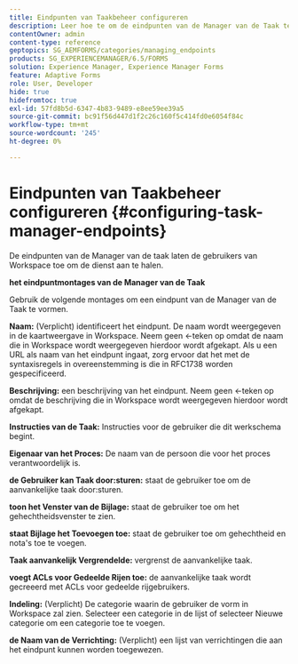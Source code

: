 ```yaml
---
title: Eindpunten van Taakbeheer configureren
description: Leer hoe te om de eindpunten van de Manager van de Taak te vormen om de dienst aan te halen. Verschillende instellingen zijn vereist voor het configureren van eindpunten voor Taakbeheer.
contentOwner: admin
content-type: reference
geptopics: SG_AEMFORMS/categories/managing_endpoints
products: SG_EXPERIENCEMANAGER/6.5/FORMS
solution: Experience Manager, Experience Manager Forms
feature: Adaptive Forms
role: User, Developer
hide: true
hidefromtoc: true
exl-id: 57fd8b5d-6347-4b83-9489-e8ee59ee39a5
source-git-commit: bc91f56d447d1f2c26c160f5c414fd0e6054f84c
workflow-type: tm+mt
source-wordcount: '245'
ht-degree: 0%

---
```


# Eindpunten van Taakbeheer configureren {#configuring-task-manager-endpoints}

De eindpunten van de Manager van de taak laten de gebruikers van Workspace toe om de dienst aan te halen.

**het eindpuntmontages van de Manager van de Taak**

Gebruik de volgende montages om een eindpunt van de Manager van de Taak te vormen.

**Naam:** (Verplicht) identificeert het eindpunt. De naam wordt weergegeven in de kaartweergave in Workspace. Neem geen &lt;-teken op omdat de naam die in Workspace wordt weergegeven hierdoor wordt afgekapt. Als u een URL als naam van het eindpunt ingaat, zorg ervoor dat het met de syntaxisregels in overeenstemming is die in RFC1738 worden gespecificeerd.

**Beschrijving:** een beschrijving van het eindpunt. Neem geen &lt;-teken op omdat de beschrijving die in Workspace wordt weergegeven hierdoor wordt afgekapt.

**Instructies van de Taak:** Instructies voor de gebruiker die dit werkschema begint.

**Eigenaar van het Proces:** De naam van de persoon die voor het proces verantwoordelijk is.

**de Gebruiker kan Taak door:sturen:** staat de gebruiker toe om de aanvankelijke taak door:sturen.

**toon het Venster van de Bijlage:** staat de gebruiker toe om het gehechtheidsvenster te zien.

**staat Bijlage het Toevoegen toe:** staat de gebruiker toe om gehechtheid en nota&#39;s toe te voegen.

**Taak aanvankelijk Vergrendelde:** vergrenst de aanvankelijke taak.

**voegt ACLs voor Gedeelde Rijen toe:** de aanvankelijke taak wordt gecreeerd met ACLs voor gedeelde rijgebruikers.

**Indeling:** (Verplicht) De categorie waarin de gebruiker de vorm in Workspace zal zien. Selecteer een categorie in de lijst of selecteer Nieuwe categorie om een categorie toe te voegen.

**de Naam van de Verrichting:** (Verplicht) een lijst van verrichtingen die aan het eindpunt kunnen worden toegewezen.
